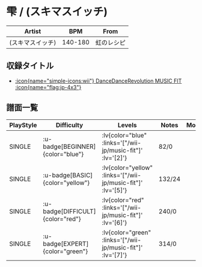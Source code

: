 # 雫 / (スキマスイッチ)

|Artist|BPM|From|
|------|---|----|
|(スキマスイッチ)|140-180|虹のレシピ|

## 収録タイトル

- [ :icon{name="simple-icons:wii"} DanceDanceRevolution MUSIC FIT :icon{name="flag:jp-4x3"} ](/wii-jp/music-fit)

## 譜面一覧

|PlayStyle|Difficulty|Levels|Notes|Movie|
|---------|----------|------|-----|-----|
|SINGLE| :u-badge[BEGINNER]{color="blue"} | :lv{color="blue" :links='["/wii-jp/music-fit"]' :lv='[2]'} |82/0||
|SINGLE| :u-badge[BASIC]{color="yellow"} | :lv{color="yellow" :links='["/wii-jp/music-fit"]' :lv='[5]'} |132/24||
|SINGLE| :u-badge[DIFFICULT]{color="red"} | :lv{color="red" :links='["/wii-jp/music-fit"]' :lv='[6]'} |240/0||
|SINGLE| :u-badge[EXPERT]{color="green"} | :lv{color="green" :links='["/wii-jp/music-fit"]' :lv='[7]'} |314/0||
